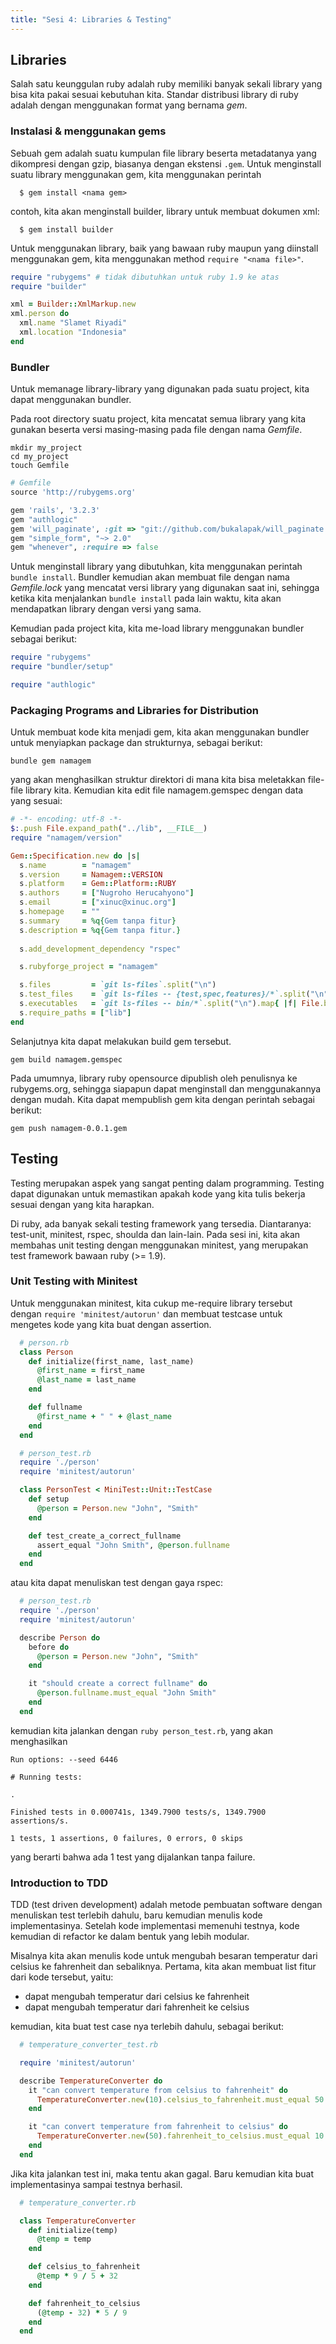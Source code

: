 ```yaml
---
title: "Sesi 4: Libraries & Testing"
---
```


## Libraries

Salah satu keunggulan ruby adalah ruby memiliki banyak sekali library
yang bisa kita pakai sesuai kebutuhan kita.
Standar distribusi library di ruby adalah dengan menggunakan format yang
bernama *gem*.

### Instalasi & menggunakan gems

Sebuah gem adalah suatu kumpulan file library beserta metadatanya yang
dikompresi dengan gzip, biasanya dengan ekstensi `.gem`.
Untuk menginstall suatu library menggunakan gem, kita menggunakan
perintah

```
  $ gem install <nama gem>
```

contoh, kita akan menginstall builder, library untuk membuat dokumen xml:

```
  $ gem install builder
```

Untuk menggunakan library, baik yang bawaan ruby maupun yang diinstall
menggunakan gem, kita menggunakan method `require "<nama file>"`.

```ruby
require "rubygems" # tidak dibutuhkan untuk ruby 1.9 ke atas
require "builder"

xml = Builder::XmlMarkup.new
xml.person do
  xml.name "Slamet Riyadi"
  xml.location "Indonesia"
end
```

### Bundler

Untuk memanage library-library yang digunakan pada suatu project, kita dapat
menggunakan bundler.

Pada root directory suatu project, kita mencatat semua library yang kita gunakan
beserta versi masing-masing pada file dengan nama *Gemfile*.

```
mkdir my_project
cd my_project
touch Gemfile
```

```ruby
# Gemfile
source 'http://rubygems.org'

gem 'rails', '3.2.3'
gem "authlogic"
gem 'will_paginate', :git => "git://github.com/bukalapak/will_paginate.git"
gem "simple_form", "~> 2.0"
gem "whenever", :require => false
```

Untuk menginstall library yang dibutuhkan, kita menggunakan perintah `bundle install`.
Bundler kemudian akan membuat file dengan nama *Gemfile.lock* yang mencatat versi
library yang digunakan saat ini, sehingga ketika kita menjalankan `bundle install`
pada lain waktu, kita akan mendapatkan library dengan versi yang sama.

Kemudian pada project kita, kita me-load library menggunakan bundler sebagai berikut:

```ruby
require "rubygems"
require "bundler/setup"

require "authlogic"
```

### Packaging Programs and Libraries for Distribution

Untuk membuat kode kita menjadi gem, kita akan menggunakan bundler untuk menyiapkan
package dan strukturnya, sebagai berikut:

```
bundle gem namagem
```

yang akan menghasilkan struktur direktori di mana kita bisa meletakkan file-file library kita.
Kemudian kita edit file namagem.gemspec dengan data yang sesuai:

```ruby
# -*- encoding: utf-8 -*-
$:.push File.expand_path("../lib", __FILE__)
require "namagem/version"

Gem::Specification.new do |s|
  s.name        = "namagem"
  s.version     = Namagem::VERSION
  s.platform    = Gem::Platform::RUBY
  s.authors     = ["Nugroho Herucahyono"]
  s.email       = ["xinuc@xinuc.org"]
  s.homepage    = ""
  s.summary     = %q{Gem tanpa fitur}
  s.description = %q{Gem tanpa fitur.}
  
  s.add_development_dependency "rspec"

  s.rubyforge_project = "namagem"

  s.files         = `git ls-files`.split("\n")
  s.test_files    = `git ls-files -- {test,spec,features}/*`.split("\n")
  s.executables   = `git ls-files -- bin/*`.split("\n").map{ |f| File.basename(f) }
  s.require_paths = ["lib"]
end
```

Selanjutnya kita dapat melakukan build gem tersebut.

```
gem build namagem.gemspec
```

Pada umumnya, library ruby opensource dipublish oleh penulisnya ke rubygems.org,
sehingga siapapun dapat menginstall dan menggunakannya dengan mudah.
Kita dapat mempublish gem kita dengan perintah sebagai berikut:

```
gem push namagem-0.0.1.gem
```

## Testing

Testing merupakan aspek yang sangat penting dalam programming. Testing dapat
digunakan untuk memastikan apakah kode yang kita tulis bekerja sesuai dengan
yang kita harapkan.

Di ruby, ada banyak sekali testing framework yang tersedia.
Diantaranya: test-unit, minitest, rspec, shoulda dan lain-lain.
Pada sesi ini, kita akan membahas unit testing dengan menggunakan minitest,
yang merupakan test framework bawaan ruby (>= 1.9).

### Unit Testing with Minitest

Untuk menggunakan minitest, kita cukup me-require library tersebut dengan
`require 'minitest/autorun'` dan membuat testcase untuk mengetes kode yang
kita buat dengan assertion.

```ruby
  # person.rb
  class Person
    def initialize(first_name, last_name)
      @first_name = first_name
      @last_name = last_name
    end

    def fullname
      @first_name + " " + @last_name
    end
  end
```

```ruby
  # person_test.rb
  require './person'
  require 'minitest/autorun'

  class PersonTest < MiniTest::Unit::TestCase
    def setup
      @person = Person.new "John", "Smith"
    end

    def test_create_a_correct_fullname
      assert_equal "John Smith", @person.fullname
    end
  end
```

atau kita dapat menuliskan test dengan gaya rspec:

```ruby
  # person_test.rb
  require './person'
  require 'minitest/autorun'

  describe Person do
    before do
      @person = Person.new "John", "Smith"
    end

    it "should create a correct fullname" do
      @person.fullname.must_equal "John Smith"
    end
  end
```

kemudian kita jalankan dengan `ruby person_test.rb`, yang akan
menghasilkan

```
Run options: --seed 6446

# Running tests:

.

Finished tests in 0.000741s, 1349.7900 tests/s, 1349.7900 assertions/s.

1 tests, 1 assertions, 0 failures, 0 errors, 0 skips
```

yang berarti bahwa ada 1 test yang dijalankan tanpa failure.

### Introduction to TDD

TDD (test driven development) adalah metode pembuatan software dengan menuliskan test
terlebih dahulu, baru kemudian menulis kode implementasinya. Setelah kode implementasi
memenuhi testnya, kode kemudian di refactor ke dalam bentuk yang lebih modular.

Misalnya kita akan menulis kode untuk mengubah besaran temperatur dari celsius ke fahrenheit
dan sebaliknya. Pertama, kita akan membuat list fitur dari kode tersebut, yaitu:

* dapat mengubah temperatur dari celsius ke fahrenheit
* dapat mengubah temperatur dari fahrenheit ke celsius

kemudian, kita buat test case nya terlebih dahulu, sebagai berikut:

```ruby
  # temperature_converter_test.rb

  require 'minitest/autorun'

  describe TemperatureConverter do
    it "can convert temperature from celsius to fahrenheit" do
      TemperatureConverter.new(10).celsius_to_fahrenheit.must_equal 50
    end

    it "can convert temperature from fahrenheit to celsius" do
      TemperatureConverter.new(50).fahrenheit_to_celsius.must_equal 10
    end
  end
```

Jika kita jalankan test ini, maka tentu akan gagal. Baru kemudian kita buat implementasinya
sampai testnya berhasil.

```ruby
  # temperature_converter.rb

  class TemperatureConverter
    def initialize(temp)
      @temp = temp
    end

    def celsius_to_fahrenheit
      @temp * 9 / 5 + 32
    end

    def fahrenheit_to_celsius
      (@temp - 32) * 5 / 9
    end
  end
```
